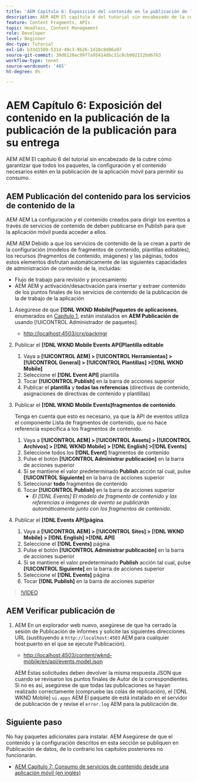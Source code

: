 ```yaml
---
title: 'AEM Capítulo 6: Exposición del contenido en la publicación de la publicación de la documentación como JSON: Servicios de contenido'
description: AEM AEM El capítulo 6 del tutorial sin encabezado de la cubre cómo garantizar que todos los paquetes, la configuración y el contenido necesarios estén en la publicación para permitir el consumo desde la aplicación móvil.
feature: Content Fragments, APIs
topic: Headless, Content Management
role: Developer
level: Beginner
doc-type: Tutorial
exl-id: b33d1509-531d-40c3-9b26-1d18c8d86a97
source-git-commit: 30d6120ec99f7a95414dbc31c0cb002152bd6763
workflow-type: tm+mt
source-wordcount: '465'
ht-degree: 0%

---
```


# AEM Capítulo 6: Exposición del contenido en la publicación de la publicación de la publicación para su entrega

AEM AEM El capítulo 6 del tutorial sin encabezado de la cubre cómo garantizar que todos los paquetes, la configuración y el contenido necesarios estén en la publicación de la aplicación móvil para permitir su consumo.

## AEM Publicación del contenido para los servicios de contenido de la

AEM AEM La configuración y el contenido creados para dirigir los eventos a través de servicios de contenido de deben publicarse en Publish para que la aplicación móvil pueda acceder a ellos.

AEM AEM Debido a que los servicios de contenido de la se crean a partir de la configuración (modelos de fragmentos de contenido, plantillas editables), los recursos (fragmentos de contenido, imágenes) y las páginas, todos estos elementos disfrutan automáticamente de las siguientes capacidades de administración de contenido de la, incluidas:

* Flujo de trabajo para revisión y procesamiento
* AEM AEM y activación/desactivación para insertar y extraer contenido de los puntos finales de los servicios de contenido de la publicación de la de trabajo de la aplicación

1. Asegúrese de que **[!DNL WKND Mobile]Paquetes de aplicaciones**, enumerados en [Capítulo 1](./chapter-1.md#wknd-mobile-application-packages), están instalados en **AEM Publicación de** usando [!UICONTROL Administrador de paquetes].
   * [http://localhost:4503/crx/packmgr](http://localhost:4503/crx/packmgr)

1. Publicar el **[!DNL WKND Mobile Events API]Plantilla editable**
   1. Vaya a **[!UICONTROL AEM] > [!UICONTROL Herramientas] > [!UICONTROL General] > [!UICONTROL Plantillas] >[!DNL WKND Mobile]**
   1. Seleccione el **[!DNL Event API]** plantilla
   1. Tocar **[!UICONTROL Publish]** en la barra de acciones superior
   1. Publicar el **plantilla** y **todas las referencias** (directivas de contenido, asignaciones de directivas de contenido y plantillas)

1. Publicar el **[!DNL WKND Mobile Events]fragmentos de contenido**.

   Tenga en cuenta que esto es necesario, ya que la API de eventos utiliza el componente Lista de fragmentos de contenido, que no hace referencia específica a los fragmentos de contenido.

   1. Vaya a **[!UICONTROL AEM] > [!UICONTROL Assets] > [!UICONTROL Archivos] > [!DNL WKND Mobile] > [!DNL English] >[!DNL Events]**
   1. Seleccione todos los **[!DNL Event]** fragmentos de contenido
   1. Pulse el botón **[!UICONTROL Administrar publicación]** en la barra de acciones superior
   1. Si se mantiene el valor predeterminado **Publish** acción tal cual, pulse **[!UICONTROL Siguiente]** en la barra de acciones superior
   1. Seleccionar **todo** fragmentos de contenido
   1. Tocar **[!UICONTROL Publish]** en la barra de acciones superior
      * *El [!DNL Events] El modelo de fragmento de contenido y las referencias a imágenes de evento se publicarán automáticamente junto con los fragmentos de contenido.*

1. Publicar el **[!DNL Events API]página**.
   1. Vaya a **[!UICONTROL AEM] > [!UICONTROL Sites] > [!DNL WKND Mobile] > [!DNL English] >[!DNL API]**
   1. Seleccione el **[!DNL Events]** página
   1. Pulse el botón **[!UICONTROL Administrar publicación]** en la barra de acciones superior
   1. Si se mantiene el valor predeterminado **Publish** acción tal cual, pulse **[!UICONTROL Siguiente]** en la barra de acciones superior
   1. Seleccione el **[!DNL Events]** página
   1. Tocar **[!DNL Publish]** en la barra de acciones superior

>[!VIDEO](https://video.tv.adobe.com/v/28343?quality=12&learn=on)

## AEM Verificar publicación de

1. AEM En un explorador web nuevo, asegúrese de que ha cerrado la sesión de Publicación de informes y solicite las siguientes direcciones URL (sustituyendo a `http://localhost:4503` AEM para cualquier host:puerto en el que se ejecute Publicación).

   * [http://localhost:4503/content/wknd-mobile/en/api/events.model.json](http://localhost:4503/content/wknd-mobile/en/api/events.model.tidy.json)

   AEM Estas solicitudes deben devolver la misma respuesta JSON que cuando se revisaron los puntos finales de Autor de la correspondientes. Si no es así, asegúrese de que todas las publicaciones se hayan realizado correctamente (compruebe las colas de replicación), el [!DNL WKND Mobile] `ui.apps` AEM El paquete de está instalado en el servidor de publicación de y revise el `error.log` AEM para la publicación de.

## Siguiente paso

No hay paquetes adicionales para instalar. AEM Asegúrese de que el contenido y la configuración descritos en esta sección se publiquen en Publicación de datos, de lo contrario los capítulos posteriores no funcionarán.

* [AEM Capítulo 7: Consumo de servicios de contenido desde una aplicación móvil (en inglés)](./chapter-7.md)
